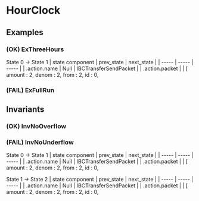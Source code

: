 # HourClock

## Examples

### (OK) ExThreeHours

State 0 -> State 1
| state component | prev_state | next_state |
| ----- | ----- | ----- |
|  .action.name    |                   Null   |       IBCTransferSendPacket |
|  .action.packet |  |  [ amount : 2, denom : 2, from : 2, id : 0, 

### (FAIL) ExFullRun

## Invariants

### (OK) InvNoOverflow 



### (FAIL) InvNoUnderflow 

State 0 -> State 1
| state component | prev_state | next_state |
| ----- | ----- | ----- |
|  .action.name    |                   Null   |       IBCTransferSendPacket |
|  .action.packet |  |  [ amount : 2, denom : 2, from : 2, id : 0, 

State 1 -> State 2
| state component | prev_state | next_state |
| ----- | ----- | ----- |
|  .action.name    |                   Null   |       IBCTransferSendPacket |
|  .action.packet |  |  [ amount : 2, denom : 2, from : 2, id : 0, 